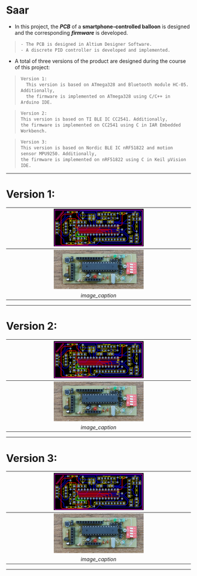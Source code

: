# Saar


- In this project, the **_PCB_** of a **smartphone-controlled balloon** is designed and the corresponding **_firmware_** is developed.
>     - The PCB is designed in Altium Designer Software. 
>     - A discrete PID controller is developed and implemented. 


- A total of three versions of the product are designed during the course of this project:
>     Version 1: 
>       This version is based on ATmega328 and Bluetooth module HC-05. Additionally, 
>       the firmware is implemented on ATmega328 using C/C++ in Arduino IDE. 

>     Version 2: 
>     This version is based on TI BLE IC CC2541. Additionally, 
>     the firmware is implemented on CC2541 using C in IAR Embedded Workbench. 

>     Version 3: 
>     This version is based on Nordic BLE IC nRF51822 and motion sensor MPU9250. Additionally, 
>     the firmware is implemented on nRF51822 using C in Keil µVision IDE. 

-----------------------------------------------------
# Version 1:

| <img src="https://github.com/mostafachegeni/saar/blob/9224e11a81262263e10ab6122a9625100b0a9d9a/Version_1/Custom_Arduino_1.png" width="50%" height="50%" alt> | 
|:--:|
| <img src="https://github.com/mostafachegeni/saar/blob/9224e11a81262263e10ab6122a9625100b0a9d9a/Version_1/Custom_Arduino_2.png" width="50%" height="50%" alt> 
| *image_caption* |

-----------------------------------------------------
# Version 2:

| <img src="https://github.com/mostafachegeni/saar/blob/9224e11a81262263e10ab6122a9625100b0a9d9a/Version_1/Custom_Arduino_1.png" width="50%" height="50%" alt> | 
|:--:|
| <img src="https://github.com/mostafachegeni/saar/blob/9224e11a81262263e10ab6122a9625100b0a9d9a/Version_1/Custom_Arduino_2.png" width="50%" height="50%" alt> 
| *image_caption* |

-----------------------------------------------------
# Version 3:

| <img src="https://github.com/mostafachegeni/saar/blob/9224e11a81262263e10ab6122a9625100b0a9d9a/Version_1/Custom_Arduino_1.png" width="50%" height="50%" alt> | 
|:--:|
| <img src="https://github.com/mostafachegeni/saar/blob/9224e11a81262263e10ab6122a9625100b0a9d9a/Version_1/Custom_Arduino_2.png" width="50%" height="50%" alt> 
| *image_caption* |

-----------------------------------------------------

